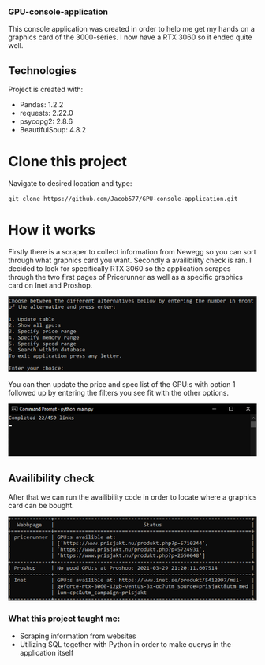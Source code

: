 ### GPU-console-application

This console application was created in order to help me get my hands on a graphics card of the 3000-series. I now have a RTX 3060 so it ended quite well.

## Technologies
Project is created with:
* Pandas: 1.2.2
* requests: 2.22.0
* psycopg2: 2.8.6
* BeautifulSoup: 4.8.2

# Clone this project
Navigate to desired location and type:
```
git clone https://github.com/Jacob577/GPU-console-application.git
```

# How it works

Firstly there is a scraper to collect information from Newegg so you can sort through what graphics card you want.
Secondly a availibility check is ran. I decided to look for specifically RTX 3060 so the application scrapes through the two first pages of Pricerunner as well as a specific graphics card on Inet and Proshop.

![Menue](/menue.PNG)

You can then update the price and spec list of the GPU:s with option 1 followed up by entering the filters you see fit with the other options.

![updating](/updating.PNG)

## Availibility check
After that we can run the availibility code in order to locate where a graphics card can be bought.

![availibility](/availibility.PNG)


### What this project taught me:
* Scraping information from websites
* Utilizing SQL together with Python in order to make querys in the application itself

